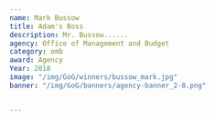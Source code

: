```yaml
---
name: Mark Bussow
title: Adam's Boss
description: Mr. Bussow......
agency: Office of Management and Budget
category: omb
award: Agency
Year: 2018
image: "/img/GoG/winners/bussow_mark.jpg"
banner: "/img/GoG/banners/agency-banner_2-8.png"


---
```

